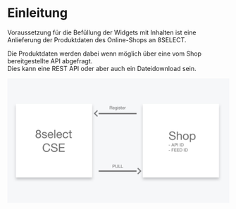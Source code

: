 # Einleitung

Voraussetzung für die Befüllung der Widgets mit Inhalten ist eine Anlieferung der Produktdaten des Online-Shops an 8SELECT.

Die Produktdaten werden dabei wenn möglich über eine vom Shop bereitgestellte API abgefragt.  
Dies kann eine REST API oder aber auch ein Dateidownload sein.

![](../.gitbook/assets/schema.jpg)

## 

